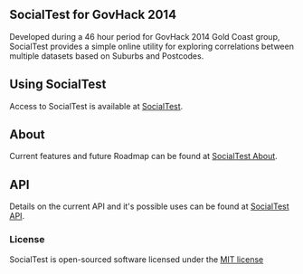 ## SocialTest for GovHack 2014

Developed during a 46 hour period for GovHack 2014 Gold Coast group, SocialTest provides a simple online utility for exploring correlations between multiple datasets based on Suburbs and Postcodes. 

## Using SocialTest

Access to SocialTest is available at [SocialTest](http://#).

## About

Current features and future Roadmap can be found at [SocialTest About](http://#).

## API

Details on the current API and it's possible uses can be found at [SocialTest API](http://#).

### License

SocialTest is open-sourced software licensed under the [MIT license](http://opensource.org/licenses/MIT)